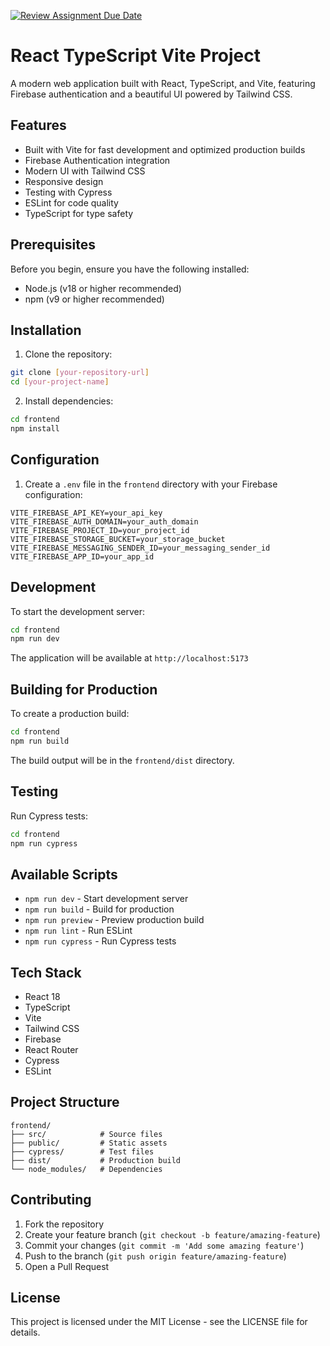 [![Review Assignment Due Date](https://classroom.github.com/assets/deadline-readme-button-22041afd0340ce965d47ae6ef1cefeee28c7c493a6346c4f15d667ab976d596c.svg)](https://classroom.github.com/a/mNaxAqQD)
# React TypeScript Vite Project

A modern web application built with React, TypeScript, and Vite, featuring Firebase authentication and a beautiful UI powered by Tailwind CSS.

##  Features

-  Built with Vite for fast development and optimized production builds
-  Firebase Authentication integration
-  Modern UI with Tailwind CSS
-  Responsive design
-  Testing with Cypress
-  ESLint for code quality
-  TypeScript for type safety

##  Prerequisites

Before you begin, ensure you have the following installed:
- Node.js (v18 or higher recommended)
- npm (v9 or higher recommended)

##  Installation

1. Clone the repository:
```bash
git clone [your-repository-url]
cd [your-project-name]
```

2. Install dependencies:
```bash
cd frontend
npm install
```

##  Configuration

1. Create a `.env` file in the `frontend` directory with your Firebase configuration:
```env
VITE_FIREBASE_API_KEY=your_api_key
VITE_FIREBASE_AUTH_DOMAIN=your_auth_domain
VITE_FIREBASE_PROJECT_ID=your_project_id
VITE_FIREBASE_STORAGE_BUCKET=your_storage_bucket
VITE_FIREBASE_MESSAGING_SENDER_ID=your_messaging_sender_id
VITE_FIREBASE_APP_ID=your_app_id
```

##  Development

To start the development server:

```bash
cd frontend
npm run dev
```

The application will be available at `http://localhost:5173`

##  Building for Production

To create a production build:

```bash
cd frontend
npm run build
```

The build output will be in the `frontend/dist` directory.

##  Testing

Run Cypress tests:

```bash
cd frontend
npm run cypress
```

##  Available Scripts

- `npm run dev` - Start development server
- `npm run build` - Build for production
- `npm run preview` - Preview production build
- `npm run lint` - Run ESLint
- `npm run cypress` - Run Cypress tests

##  Tech Stack

- React 18
- TypeScript
- Vite
- Tailwind CSS
- Firebase
- React Router
- Cypress
- ESLint

##  Project Structure

```
frontend/
├── src/            # Source files
├── public/         # Static assets
├── cypress/        # Test files
├── dist/           # Production build
└── node_modules/   # Dependencies
```

##  Contributing

1. Fork the repository
2. Create your feature branch (`git checkout -b feature/amazing-feature`)
3. Commit your changes (`git commit -m 'Add some amazing feature'`)
4. Push to the branch (`git push origin feature/amazing-feature`)
5. Open a Pull Request

##  License

This project is licensed under the MIT License - see the LICENSE file for details.

